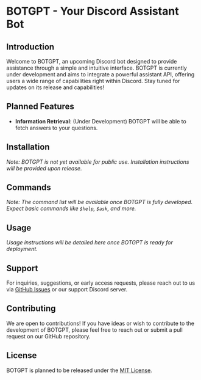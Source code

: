 # BOTGPT - Your Discord Assistant Bot

## Introduction
Welcome to BOTGPT, an upcoming Discord bot designed to provide assistance through a simple and intuitive interface. BOTGPT is currently under development and aims to integrate a powerful assistant API, offering users a wide range of capabilities right within Discord. Stay tuned for updates on its release and capabilities!

## Planned Features
- **Information Retrieval**: (Under Development) BOTGPT will be able to fetch answers to your questions.


## Installation
*Note: BOTGPT is not yet available for public use. Installation instructions will be provided upon release.*

## Commands
*Note: The command list will be available once BOTGPT is fully developed. Expect basic commands like `$help`, `$ask`, and more.*

## Usage
*Usage instructions will be detailed here once BOTGPT is ready for deployment.*

## Support
For inquiries, suggestions, or early access requests, please reach out to us via [GitHub Issues](#) or our support Discord server.

## Contributing
We are open to contributions! If you have ideas or wish to contribute to the development of BOTGPT, please feel free to reach out or submit a pull request on our GitHub repository.

## License
BOTGPT is planned to be released under the [MIT License](LICENSE).



